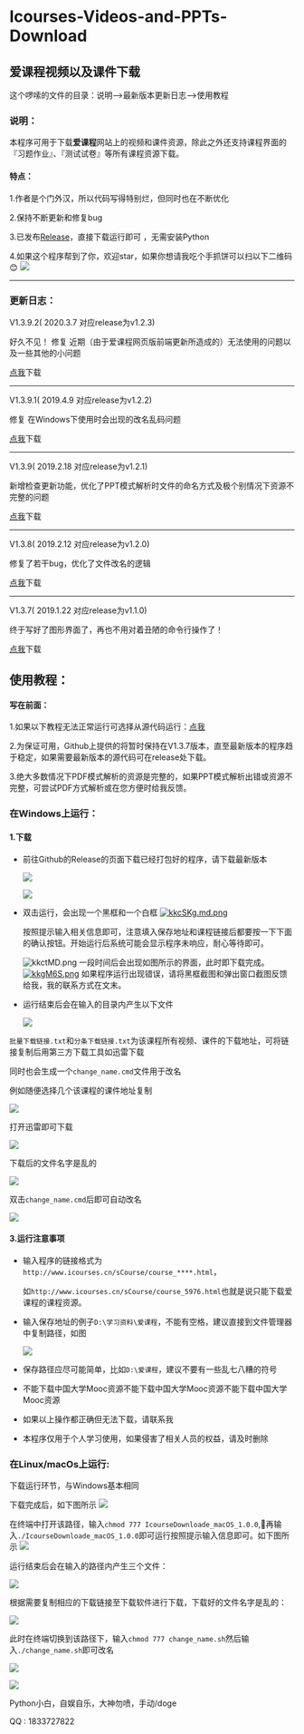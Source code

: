 # Icourses-Videos-and-PPTs-Download
## 爱课程视频以及课件下载

这个啰嗦的文件的目录：说明-->最新版本更新日志-->使用教程

### 说明：

本程序可用于下载**爱课程**网站上的视频和课件资源，除此之外还支持课程界面的『习题作业』、『测试试卷』等所有课程资源下载。

#### 特点：

1.作者是个门外汉，所以代码写得特别烂，但同时也在不断优化

2.保持不断更新和修复bug

3.已发布[Release](https://github.com/LiuDianshi/Icourses-Videos-and-PPTs-Download/releases)，直接下载运行即可 ，无需安装Python

4.如果这个程序帮到了你，欢迎star，如果你想请我吃个手抓饼可以扫以下二维码😊
![](http://ww1.sinaimg.cn/large/006y4Bmtly1g03wzdcmmej30m80gowli.jpg)

---

### 更新日志：

V1.3.9.2( 2020.3.7 对应release为v1.2.3)

好久不见！
修复 近期（由于爱课程网页版前端更新所造成的）无法使用的问题以及一些其他的小问题

[点我](https://github.com/LiuDianshi/Icourses-Videos-and-PPTs-Download/releases/tag/v1.2.3)下载

---


V1.3.9.1( 2019.4.9 对应release为v1.2.2)

修复 在Windows下使用时会出现的改名乱码问题

[点我](https://github.com/LiuDianshi/Icourses-Videos-and-PPTs-Download/releases/tag/v1.2.2)下载

---

V1.3.9( 2019.2.18 对应release为v1.2.1)

新增检查更新功能，优化了PPT模式解析时文件的命名方式及极个别情况下资源不完整的问题

[点我](https://github.com/LiuDianshi/Icourses-Videos-and-PPTs-Download/releases/tag/v1.2.1)下载

---

V1.3.8( 2019.2.12 对应release为v1.2.0)

修复了若干bug，优化了文件改名的逻辑

[点我](https://github.com/LiuDianshi/Icourses-Videos-and-PPTs-Download/releases/tag/v1.2.0)下载

---


V1.3.7( 2019.1.22 对应release为v1.1.0)

终于写好了图形界面了，再也不用对着丑陋的命令行操作了！

[点我](https://github.com/LiuDianshi/Icourses-Videos-and-PPTs-Download/releases/tag/v1.1.0)下载


## 使用教程：

#### 写在前面：
1.如果以下教程无法正常运行可选择从源代码运行：[点我](https://github.com/LiuDianshi/Icourses-Videos-and-PPTs-Download/blob/master/从源代码运行.md)

2.为保证可用，Github上提供的将暂时保持在V1.3.7版本，直至最新版本的程序趋于稳定，如果需要最新版本的源代码可在release处下载。

3.绝大多数情况下PDF模式解析的资源是完整的，如果PPT模式解析出错或资源不完整，可尝试PDF方式解析或在您方便时给我反馈。

### 在Windows上运行：

#### 1.下载

- 前往Github的Release的页面下载已经打包好的程序，请下载最新版本

  ![](https://ws1.sinaimg.cn/large/006y4Bmtly1fyzlmxg3ebj313g0kj40l.jpg)

  ![](https://ws1.sinaimg.cn/large/006y4Bmtly1fyzlmxn6onj30xa0dsjsk.jpg)


- 双击运行，会出现一个黑框和一个白框
[![kkcSKg.md.png](https://s2.ax1x.com/2019/01/22/kkcSKg.md.png)](https://imgchr.com/i/kkcSKg)

  按照提示输入相关信息即可，注意填入保存地址和课程链接后都要按一下下面的确认按钮。开始运行后系统可能会显示程序未响应，耐心等待即可。

  ![kkctMD.png](https://s2.ax1x.com/2019/01/22/kkctMD.png)
   一段时间后会出现如图所示的界面，此时即下载完成。
   [![kkgM6S.png](https://s2.ax1x.com/2019/01/22/kkgM6S.png)](https://imgchr.com/i/kkgM6S)
   如果程序运行出现错误，请将黑框截图和弹出窗口截图反馈给我，我的联系方式在文末。

- 运行结束后会在输入的目录内产生以下文件

  ![](https://ws1.sinaimg.cn/large/006y4Bmtly1fyzm9q1o7xj30y50jwq4e.jpg)

`批量下载链接.txt`和`分条下载链接.txt`为该课程所有视频、课件的下载地址，可将链接复制后用第三方下载工具如迅雷下载

同时也会生成一个`change_name.cmd`文件用于改名

例如随便选择几个该课程的课件地址复制

![](https://ws1.sinaimg.cn/large/006y4Bmtly1fw894r0qr3j30tp0hgwp7.jpg)

打开迅雷即可下载

![](https://ws1.sinaimg.cn/large/006y4Bmtly1fw896acb5gj30x90m3786.jpg)

下载后的文件名字是乱的

![](https://ws1.sinaimg.cn/large/006y4Bmtly1fw897ccbpqj30vg0llter.jpg)

双击`change_name.cmd`后即可自动改名

![](https://ws1.sinaimg.cn/large/006y4Bmtly1fw89cqit04j30vf0lmjw5.jpg)



#### 3.运行注意事项

- 输入程序的链接格式为`http://www.icourses.cn/sCourse/course_****.html`，

  如`http://www.icourses.cn/sCourse/course_5976.html`也就是说只能下载爱课程的课程资源。

- 输入保存地址的例子`D:\学习资料\爱课程`，不能有空格，建议直接到文件管理器中复制路径，如图

  ![](https://ws1.sinaimg.cn/large/006mO5TVly1fp21qd08nwj30wm0640t6.jpg)

- 保存路径应尽可能简单，比如`D:\爱课程`，建议不要有一些乱七八糟的符号

- 不能下载中国大学Mooc资源不能下载中国大学Mooc资源不能下载中国大学Mooc资源

- 如果以上操作都正确但无法下载，请联系我

- 本程序仅用于个人学习使用，如果侵害了相关人员的权益，请及时删除

### 在Linux/macOs上运行:

下载运行环节，与Windows基本相同

下载完成后，如下图所示
![](https://ws1.sinaimg.cn/large/006y4Bmtly1fyzn8wga1ej319k0u8qdl.jpg)

在终端中打开该路径，输入`chmod 777 IcourseDownloade_macOS_1.0.0`,再输入`./IcourseDownloade_macOS_1.0.0`即可运行按照提示输入信息即可。如下图所示
![](https://ws1.sinaimg.cn/large/006y4Bmtly1fyzneo2j57j30vo0p4q6k.jpg)

运行结束后会在输入的路径内产生三个文件：

![](https://ws1.sinaimg.cn/large/006y4Bmtly1fvvknkescbj316s0o8dpp.jpg)

根据需要复制相应的下载链接至下载软件进行下载，下载好的文件名字是乱的：

![](https://ws1.sinaimg.cn/large/006y4Bmtly1fvvknkpnqoj316s0t64ge.jpg)

此时在终端切换到该路径下，输入`chmod 777 change_name.sh`然后输入`./change_name.sh`即可改名

![](https://ws1.sinaimg.cn/large/006y4Bmtly1fvvknlbr8aj30vo0p4gmp.jpg)

![](https://ws1.sinaimg.cn/large/006y4Bmtly1fvvknl32gkj316s0t6wwj.jpg)


Python小白，自娱自乐，大神勿喷，手动/doge

QQ : 1833727822





